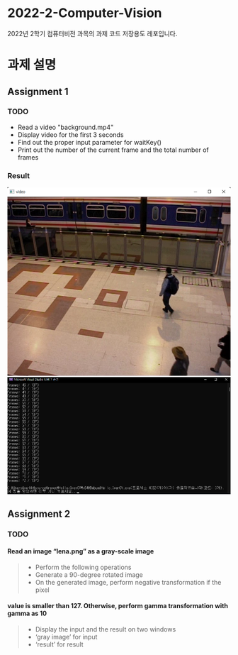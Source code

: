 # 2022-2-Computer-Vision
2022년 2학기 컴퓨터비전 과목의 과제 코드 저장용도 레포입니다.

# 과제 설명
## Assignment 1
### TODO
- Read a video "background.mp4"  
- Display video for the first 3 seconds  
- Find out the proper input parameter for waitKey()  
- Print out the number of the current frame and the total number of frames

### Result
![Assignment1](https://github.com/Jeremy-0204/2022-2-Computer-Vision/blob/main/Results_Screenshots/Assignment1_result1.png)
![Assignment1](https://github.com/Jeremy-0204/2022-2-Computer-Vision/blob/main/Results_Screenshots/Assignment1_result2.png)

## Assignment 2
### TODO
#### Read an image “lena.png” as a gray-scale image
> - Perform the following operations  
> - Generate a 90-degree rotated image
> - On the generated image, perform negative transformation if the pixel 

#### value is smaller than 127. Otherwise, perform gamma transformation with gamma as 10
> - Display the input and the result on two windows
> - ‘gray image’ for input
> - ‘result’ for result

